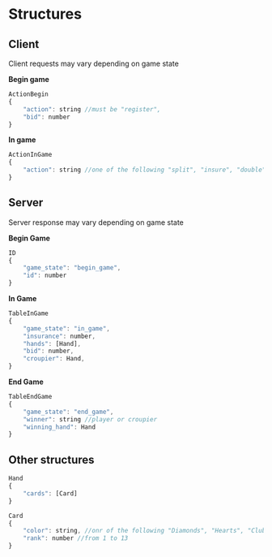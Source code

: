 # Structures
## Client
Client requests may vary depending on game state

**Begin game**
```javascript
ActionBegin
{
    "action": string //must be "register",
    "bid": number
}
```
**In game**
```javascript
ActionInGame
{
    "action": string //one of the following "split", "insure", "double", "take", "pass"
}
```

## Server
Server response may vary depending on game state

**Begin Game**
```javascript
ID
{
    "game_state": "begin_game",
    "id": number
}
```
**In Game**
```javascript
TableInGame
{
    "game_state": "in_game",
    "insurance": number,
    "hands": [Hand],
    "bid": number,
    "croupier": Hand,
}
```
**End Game**
```javascript
TableEndGame
{
    "game_state": "end_game",
    "winner": string //player or croupier
    "winning_hand": Hand
}
```


## Other structures
```javascript
Hand
{
    "cards": [Card]
}
```
```javascript
Card
{
    "color": string, //onr of the following "Diamonds", "Hearts", "Clubs", "Spades"
    "rank": number //from 1 to 13
}
```
